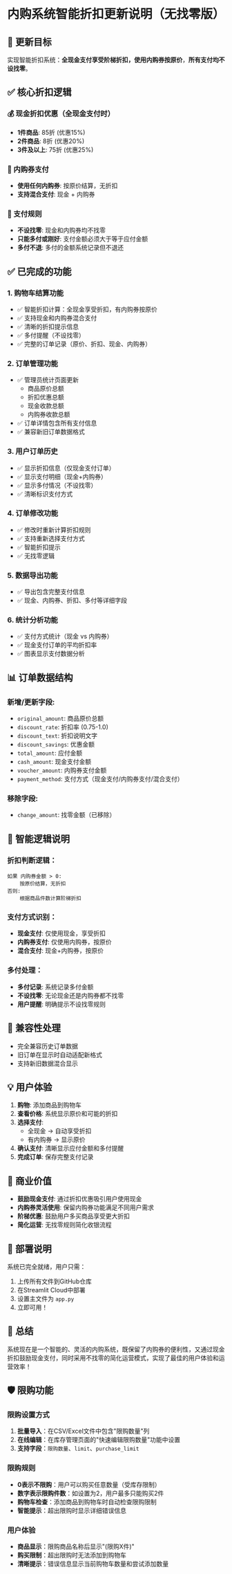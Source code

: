 # 内购系统智能折扣更新说明（无找零版）

## 🎯 更新目标
实现智能折扣系统：**全现金支付享受阶梯折扣，使用内购券按原价**，**所有支付均不设找零**。

## ✅ 核心折扣逻辑

### 💰 现金折扣优惠（全现金支付时）
- **1件商品**: 85折 (优惠15%)
- **2件商品**: 8折 (优惠20%)  
- **3件及以上**: 75折 (优惠25%)

### 🎫 内购券支付
- **使用任何内购券**: 按原价结算，无折扣
- **支持混合支付**: 现金 + 内购券

### 💸 支付规则
- **不设找零**: 现金和内购券均不找零
- **只能多付或刚好**: 支付金额必须大于等于应付金额
- **多付不退**: 多付的金额系统记录但不退还

## ✅ 已完成的功能

### 1. 购物车结算功能
- ✅ 智能折扣计算：全现金享受折扣，有内购券按原价
- ✅ 支持现金和内购券混合支付
- ✅ 清晰的折扣提示信息
- ✅ 多付提醒（不设找零）
- ✅ 完整的订单记录（原价、折扣、现金、内购券）

### 2. 订单管理功能
- ✅ 管理员统计页面更新
  - 商品原价总额
  - 折扣优惠总额  
  - 现金收款总额
  - 内购券收款总额
- ✅ 订单详情包含所有支付信息
- ✅ 兼容新旧订单数据格式

### 3. 用户订单历史
- ✅ 显示折扣信息（仅现金支付订单）
- ✅ 显示支付明细（现金+内购券）
- ✅ 显示多付情况（不设找零）
- ✅ 清晰标识支付方式

### 4. 订单修改功能
- ✅ 修改时重新计算折扣规则
- ✅ 支持重新选择支付方式
- ✅ 智能折扣提示
- ✅ 无找零逻辑

### 5. 数据导出功能
- ✅ 导出包含完整支付信息
- ✅ 现金、内购券、折扣、多付等详细字段

### 6. 统计分析功能
- ✅ 支付方式统计（现金 vs 内购券）
- ✅ 现金支付订单的平均折扣率
- ✅ 图表显示支付数据分析

## 📊 订单数据结构

### 新增/更新字段:
- `original_amount`: 商品原价总额
- `discount_rate`: 折扣率 (0.75-1.0)
- `discount_text`: 折扣说明文字
- `discount_savings`: 优惠金额
- `total_amount`: 应付金额
- `cash_amount`: 现金支付金额
- `voucher_amount`: 内购券支付金额
- `payment_method`: 支付方式（现金支付/内购券支付/混合支付）

### 移除字段:
- `change_amount`: 找零金额（已移除）

## 🧠 智能逻辑说明

### 折扣判断逻辑：
```
如果 内购券金额 > 0:
    按原价结算，无折扣
否则:
    根据商品件数计算阶梯折扣
```

### 支付方式识别：
- **现金支付**: 仅使用现金，享受折扣
- **内购券支付**: 仅使用内购券，按原价
- **混合支付**: 现金+内购券，按原价

### 多付处理：
- **多付记录**: 系统记录多付金额
- **不设找零**: 无论现金还是内购券都不找零
- **用户提醒**: 明确提示不设找零规则

## 🔄 兼容性处理
- 完全兼容历史订单数据
- 旧订单在显示时自动适配新格式
- 支持新旧数据混合显示

## 💡 用户体验
1. **购物**: 添加商品到购物车
2. **查看价格**: 系统显示原价和可能的折扣
3. **选择支付**: 
   - 全现金 → 自动享受折扣
   - 有内购券 → 显示原价
4. **确认支付**: 清晰显示应付金额和多付提醒
5. **完成订单**: 保存完整支付记录

## 🎯 商业价值
- **鼓励现金支付**: 通过折扣优惠吸引用户使用现金
- **内购券灵活使用**: 保留内购券功能满足不同用户需求
- **阶梯优惠**: 鼓励用户多买商品享受更大折扣
- **简化运营**: 无找零规则简化收银流程

## 🚀 部署说明
系统已完全就绪，用户只需：
1. 上传所有文件到GitHub仓库
2. 在Streamlit Cloud中部署
3. 设置主文件为 `app.py`
4. 立即可用！

## 🎉 总结
系统现在是一个智能的、灵活的内购系统，既保留了内购券的便利性，又通过现金折扣鼓励现金支付，同时采用不找零的简化运营模式，实现了最佳的用户体验和运营效率！

## 🛡️ 限购功能

### 限购设置方式
1. **批量导入**：在CSV/Excel文件中包含"限购数量"列
2. **在线编辑**：在库存管理页面的"快速编辑限购数量"功能中设置
3. **支持字段**：`限购数量`、`limit`、`purchase_limit`

### 限购规则
- **0表示不限购**：用户可以购买任意数量（受库存限制）
- **数字表示限购件数**：如设置为2，用户最多只能购买2件
- **购物车检查**：添加商品到购物车时自动检查限购限制
- **智能提示**：超出限购时显示详细错误信息

### 用户体验
- **商品显示**：限购商品名称后显示"(限购X件)"
- **购买限制**：超出限购时无法添加到购物车
- **清晰提示**：错误信息显示当前购物车数量和尝试添加数量
